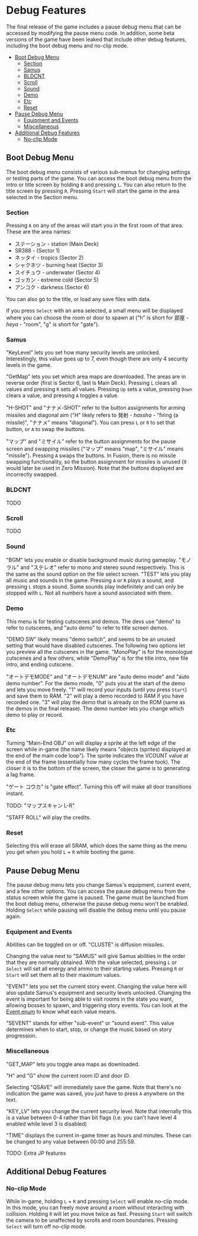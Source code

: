 # Debug Features

The final release of the game includes a pause debug menu that can be accessed by modifying the pause menu code. In addition, some beta versions of the game have been leaked that include other debug features, including the boot debug menu and no-clip mode.

- [Boot Debug Menu](#boot-debug-menu)
  - [Section](#section)
  - [Samus](#samus)
  - [BLDCNT](#bldcnt)
  - [Scroll](#scroll)
  - [Sound](#sound)
  - [Demo](#demo)
  - [Etc](#etc)
  - [Reset](#reset)
- [Pause Debug Menu](#pause-debug-menu)
  - [Equipment and Events](#equipment-and-events)
  - [Miscellaneous](#miscellaneous)
- [Additional Debug Features](#additional-debug-features)
  - [No-clip Mode](#no-clip-mode)


## Boot Debug Menu

The boot debug menu consists of various sub-menus for changing settings or testing parts of the game. You can access the boot debug menu from the intro or title screen by holding `B` and pressing `L`. You can also return to the title screen by pressing `R`. Pressing `Start` will start the game in the area selected in the Section menu.

### Section

Pressing `A` on any of the areas will start you in the first room of that area. These are the area names:
- ステーション - station (Main Deck)
- SR388 - (Sector 1)
- ネッタイ - tropics (Sector 2)
- シャクネツ - burning heat (Sector 3)
- スイチュウ - underwater (Sector 4)
- ゴッカン - extreme cold (Sector 5)
- アンコク - darkness (Sector 6)

You can also go to the title, or load any save files with data.

If you press `Select` with an area selected, a small menu will be displayed where you can choose the room or door to spawn at ("h" is short for 部屋 - *heya* - "room", "g" is short for "gate").

### Samus

"KeyLevel" lets you set how many security levels are unlocked. Interestingly, this value goes up to 7, even though there are only 4 security levels in the game.

"GetMap" lets you set which area maps are downloaded. The areas are in reverse order (first is Sector 6, last is Main Deck). Pressing `L` clears all values and pressing `R` sets all values. Pressing `Up` sets a value, pressing `Down` clears a value, and pressing `A` toggles a value.

"H-SHOT" and "ナナメ-SHOT" refer to the button assignments for arming missiles and diagonal aim ("H" likely refers to 発射 - *hassha* - "firing (a missile)", "ナナメ" means "diagonal"). You can press `L` or `R` to set that button, or `A` to swap the buttons.

"マップ" and "ミサイル" refer to the button assignments for the pause screen and swapping missiles ("マップ" means "map", "ミサイル" means "missile"). Pressing `A` swaps the buttons. In Fusion, there is no missile swapping functionality, so the button assignment for missiles is unused (it would later be used in Zero Mission). Note that the buttons displayed are incorrectly swapped.

### BLDCNT

TODO

### Scroll

TODO

### Sound

"BGM" lets you enable or disable background music during gameplay. "モノラル" and "ステレオ" refer to mono and stereo sound respectively. This is the same as the sound option on the file select screen. "TEST" lets you play all music and sounds in the game. Pressing `A` or `R` plays a sound, and pressing `L` stops a sound. Some sounds play indefinitely and can only be stopped with `L`. Not all numbers have a sound associated with them.

### Demo

This menu is for testing cutscenes and demos. The devs use "demo" to refer to cutscenes, and "auto demo" to refer to title screen demos.

"DEMO SW" likely means "demo switch", and seems to be an unused setting that would have disabled cutscenes. The following two options let you preview all the cutscenes in the game. "MonoPlay" is for the monologue cutscenes and a few others, while "DemoPlay" is for the title intro, new file intro, and ending cutscene.

"オートデモMODE" and "オートデモNUM" are "auto demo mode" and "auto demo number". For the demo mode, "0" puts you at the start of the demo and lets you move freely. "1" will record your inputs (until you press `Start`) and save them to RAM. "2" will play a demo recorded to RAM if you have recorded one. "3" will play the demo that is already on the ROM (same as the demos in the final release). The demo number lets you change which demo to play or record.

### Etc

Turning "Main-End OBJ" on will display a sprite at the left edge of the screen while in-game (the name likely means "objects (sprites) displayed at the end of the main code loop"). The sprite indicates the VCOUNT value at the end of the frame (essentially how many cycles the frame took). The closer it is to the bottom of the screen, the closer the game is to generating a lag frame.

"ゲート コウカ" is "gate effect". Turning this off will make all door transitions instant.

TODO: "マップスキャン L-R"

"STAFF ROLL" will play the credits.

### Reset

Selecting this will erase all SRAM, which does the same thing as the menu you get when you hold `L` + `R` while booting the game.


## Pause Debug Menu

The pause debug menu lets you change Samus's equipment, current event, and a few other options. You can access the pause debug menu from the status screen while the game is paused. The game must be launched from the boot debug menu, otherwise the pause debug menu won't be enabled. Holding `Select` while pausing will disable the debug menu until you pause again.

### Equipment and Events

Abilities can be toggled on or off. "CLUSTE" is diffusion missiles.

Changing the value next to "SAMUS" will give Samus abilities in the order that they are normally obtained. With the value selected, pressing `L` or `Select` will set all energy and ammo to their starting values. Pressing `R` or `Start` will set them all to their maximum values.

"EVENT" lets you set the current story event. Changing the value here will also update Samus's equipment and security levels unlocked. Changing the event is important for being able to visit rooms in the state you want, allowing bosses to spawn, and triggering story events. You can look at the [Event enum](../include/constants/event.h) to know what each value means.

"SEVENT" stands for either "sub-event" or "sound event". This value determines when to start, stop, or change the music based on story progression.

### Miscellaneous

"GET_MAP" lets you toggle area maps as downloaded.

"H" and "G" show the current room ID and door ID.

Selecting "QSAVE" will immediately save the game. Note that there's no indication the game was saved, you just have to press `A` anywhere on the text.

"KEY_LV" lets you change the current security level. Note that internally this is a value between 0-4 rather than bit flags (i.e. you can't have level 4 enabled while level 3 is disabled)

"TIME" displays the current in-game timer as hours and minutes. These can be changed to any value between 00:00 and 255:59.

TODO: Extra JP features


## Additional Debug Features

### No-clip Mode

While in-game, holding `L` + `R` and pressing `Select` will enable no-clip mode. In this mode, you can freely move around a room without interacting with collision. Holding `R` will let you move twice as fast. Pressing `Start` will switch the camera to be unaffected by scrolls and room boundaries. Pressing `Select` will turn off no-clip mode.
